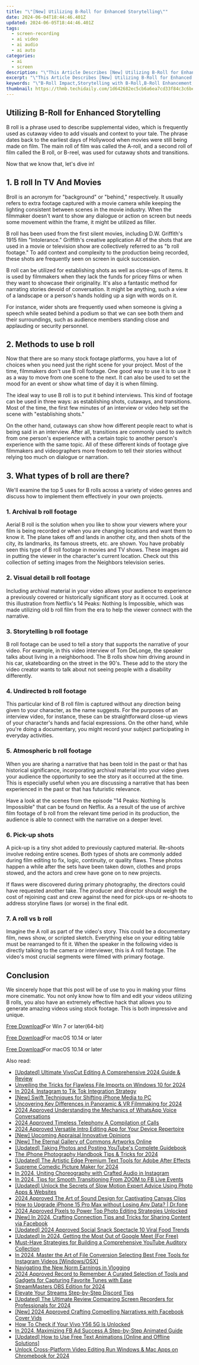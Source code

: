 ```yaml
---
title: "\"[New] Utilizing B-Roll for Enhanced Storytelling\""
date: 2024-06-04T18:44:46.401Z
updated: 2024-06-05T18:44:46.401Z
tags: 
  - screen-recording
  - ai video
  - ai audio
  - ai auto
categories: 
  - ai
  - screen
description: "\"This Article Describes [New] Utilizing B-Roll for Enhanced Storytelling\""
excerpt: "\"This Article Describes [New] Utilizing B-Roll for Enhanced Storytelling\""
keywords: "\"B-Roll Impact,Storytelling with B-Roll,B-Roll Enhancement,Creative Video Story,Visual Narrative Build,Engaging Visuals in Film,Dynamic Scene Capture\""
thumbnail: https://thmb.techidaily.com/1d642682ec5cb6a6ea7cd33f84c3c6bed241d468dfb7fb68a3c7508632db1da6.jpg
---
```


## Utilizing B-Roll for Enhanced Storytelling

B roll is a phrase used to describe supplemental video, which is frequently used as cutaway video to add visuals and context to your tale. The phrase dates back to the earliest days of Hollywood when movies were still being made on film. The main roll of film was called the A-roll, and a second roll of film called the B roll, or B-reel, was used for cutaway shots and transitions.

Now that we know that, let's dive in!

## 1\. B roll In TV And Movies

Broll is an acronym for "background" or "behind," respectively. It usually refers to extra footage captured with a movie camera while keeping the lighting consistent between scenes in the movie industry. When the filmmaker doesn't want to show any dialogue or action on screen but needs some movement within the frame, it might be utilized as filler.

B roll has been used from the first silent movies, including D.W. Griffith's 1915 film "Intolerance." Griffith's creative application All of the shots that are used in a movie or television show are collectively referred to as "b roll footage." To add context and complexity to the production being recorded, these shots are frequently seen on screen in quick succession.

B roll can be utilized for establishing shots as well as close-ups of items. It is used by filmmakers when they lack the funds for pricey films or when they want to showcase their originality. It's also a fantastic method for narrating stories devoid of conversation. It might be anything, such a view of a landscape or a person's hands holding up a sign with words on it.

For instance, wider shots are frequently used when someone is giving a speech while seated behind a podium so that we can see both them and their surroundings, such as audience members standing close and applauding or security personnel.

## 2\. Methods to use b roll

Now that there are so many stock footage platforms, you have a lot of choices when you need just the right scene for your project. Most of the time, filmmakers don't use B roll footage. One good way to use it is to use it as a way to move from one scene to the next. It can also be used to set the mood for an event or show what time of day it is when filming.

The ideal way to use B roll is to put it behind interviews. This kind of footage can be used in three ways: as establishing shots, cutaways, and transitions. Most of the time, the first few minutes of an interview or video help set the scene with "establishing shots."

On the other hand, cutaways can show how different people react to what is being said in an interview. After all, transitions are commonly used to switch from one person's experience with a certain topic to another person's experience with the same topic. All of these different kinds of footage give filmmakers and videographers more freedom to tell their stories without relying too much on dialogue or narration.

## 3\. What types of b roll are there?

We'll examine the top 5 uses for B rolls across a variety of video genres and discuss how to implement them effectively in your own projects.

### 1\. Archival b roll footage

Aerial B roll is the solution when you like to show your viewers where your film is being recorded or when you are changing locations and want them to know it. The plane takes off and lands in another city, and then shots of the city, its landmarks, its famous streets, etc. are shown. You have probably seen this type of B roll footage in movies and TV shows. These images aid in putting the viewer in the character's current location. Check out this collection of setting images from the Neighbors television series.

### 2\. Visual detail b roll footage

Including archival material in your video allows your audience to experience a previously covered or historically significant story as it occurred. Look at this illustration from Netflix's 14 Peaks: Nothing Is Impossible, which was made utilizing old b roll film from the era to help the viewer connect with the narrative.

### 3\. Storytelling b roll footage

B roll footage can be used to tell a story that supports the narrative of your video. For example, in this video interview of Tom DeLonge, the speaker talks about living in a neighborhood. The B rolls show him driving around in his car, skateboarding on the street in the 90's. These add to the story the video creator wants to talk about not seeing people with a disability differently.

### 4\. Undirected b roll footage

This particular kind of B roll film is captured without any direction being given to your character, as the name suggests. For the purposes of an interview video, for instance, these can be straightforward close-up views of your character's hands and facial expressions. On the other hand, while you're doing a documentary, you might record your subject participating in everyday activities.

### 5\. Atmospheric b roll footage

When you are sharing a narrative that has been told in the past or that has historical significance, incorporating archival material into your video gives your audience the opportunity to see the story as it occurred at the time. This is especially useful when you are discussing a narrative that has been experienced in the past or that has futuristic relevance.

Have a look at the scenes from the episode "14 Peaks: Nothing Is Impossible" that can be found on Netflix. As a result of the use of archive film footage of b roll from the relevant time period in its production, the audience is able to connect with the narrative on a deeper level.

### 6\. Pick-up shots

A pick-up is a tiny shot added to previously captured material. Re-shoots involve redoing entire scenes. Both types of shots are commonly added during film editing to fix, logic, continuity, or quality flaws. These photos happen a while after the sets have been taken down, clothes and props stowed, and the actors and crew have gone on to new projects.

If flaws were discovered during primary photography, the directors could have requested another take. The producer and director should weigh the cost of rejoining cast and crew against the need for pick-ups or re-shoots to address storyline flaws (or worse) in the final edit.

### 7\. A roll vs b roll

Imagine the A roll as part of the video's story. This could be a documentary film, news show, or scripted sketch. Everything else on your editing table must be rearranged to fit it. When the speaker in the following video is directly talking to the camera or interviewer, this is A roll footage. The video's most crucial segments were filmed with primary footage.

## Conclusion

We sincerely hope that this post will be of use to you in making your films more cinematic. You not only know how to film and edit your videos utilizing B rolls, you also have an extremely effective hack that allows you to generate amazing videos using stock footage. This is both impressive and unique.

[Free Download](https://tools.techidaily.com/wondershare/filmora/download/)For Win 7 or later(64-bit)

[Free Download](https://tools.techidaily.com/wondershare/filmora/download/)For macOS 10.14 or later

[Free Download](https://tools.techidaily.com/wondershare/filmora/download/)For macOS 10.14 or later

<ins class="adsbygoogle"
     style="display:block"
     data-ad-format="autorelaxed"
     data-ad-client="ca-pub-7571918770474297"
     data-ad-slot="1223367746"></ins>

<ins class="adsbygoogle"
     style="display:block"
     data-ad-format="autorelaxed"
     data-ad-client="ca-pub-7571918770474297"
     data-ad-slot="1223367746"></ins>



<ins class="adsbygoogle"
     style="display:block"
     data-ad-client="ca-pub-7571918770474297"
     data-ad-slot="8358498916"
     data-ad-format="auto"
     data-full-width-responsive="true"></ins>


<span class="atpl-alsoreadstyle">Also read:</span>
<div><ul>
<li><a href="https://some-guidance.techidaily.com/updated-ultimate-vivocut-editing-a-comprehensive-2024-guide-and-review/"><u>[Updated] Ultimate VivoCut Editing  A Comprehensive 2024 Guide & Review</u></a></li>
<li><a href="https://some-guidance.techidaily.com/unveiling-the-tricks-for-flawless-file-imports-on-windows-10-for-2024/"><u>Unveiling the Tricks for Flawless File Imports on Windows 10 for 2024</u></a></li>
<li><a href="https://some-guidance.techidaily.com/in-2024-instagram-to-tik-tok-integration-strategy/"><u>In 2024, Instagram to Tik Tok Integration Strategy</u></a></li>
<li><a href="https://some-guidance.techidaily.com/new-swift-techniques-for-shifting-iphone-media-to-pc/"><u>[New] Swift Techniques for Shifting iPhone Media to PC</u></a></li>
<li><a href="https://some-guidance.techidaily.com/uncovering-key-differences-in-panoramic-and-vr-filmmaking-for-2024/"><u>Uncovering Key Differences in Panoramic & VR Filmmaking for 2024</u></a></li>
<li><a href="https://some-guidance.techidaily.com/2024-approved-understanding-the-mechanics-of-whatsapp-voice-conversations/"><u>2024 Approved  Understanding the Mechanics of WhatsApp Voice Conversations</u></a></li>
<li><a href="https://some-guidance.techidaily.com/2024-approved-timeless-telephony-a-compilation-of-calls/"><u>2024 Approved  Timeless Telephony  A Compilation of Calls</u></a></li>
<li><a href="https://some-guidance.techidaily.com/2024-approved-versatile-intro-editing-app-for-your-device-repertoire/"><u>2024 Approved  Versatile Intro Editing App for Your Device Repertoire</u></a></li>
<li><a href="https://some-guidance.techidaily.com/new-upcoming-appraisal-innovative-opinions/"><u>[New] Upcoming Appraisal  Innovative Opinions</u></a></li>
<li><a href="https://some-guidance.techidaily.com/new-the-eternal-gallery-of-commons-artworks-online/"><u>[New] The Eternal Gallery of Commons Artworks Online</u></a></li>
<li><a href="https://some-guidance.techidaily.com/updated-taking-photos-and-posting-youtubes-complete-guidebook/"><u>[Updated] Taking Photos and Posting  YouTube's Complete Guidebook</u></a></li>
<li><a href="https://some-guidance.techidaily.com/the-iphone-photography-handbook-tips-and-tricks-for-2024/"><u>The iPhone Photography Handbook  Tips & Tricks for 2024</u></a></li>
<li><a href="https://some-guidance.techidaily.com/updated-the-artistic-edge-premium-text-tools-for-adobe-after-effects/"><u>[Updated] The Artistic Edge  Premium Text Tools for Adobe After Effects</u></a></li>
<li><a href="https://some-guidance.techidaily.com/supreme-comedic-picture-maker-for-2024/"><u>Supreme Comedic Picture Maker for 2024</u></a></li>
<li><a href="https://some-guidance.techidaily.com/in-2024-uniting-choreography-with-crafted-audio-in-instagram/"><u>In 2024, Uniting Choreography with Crafted Audio in Instagram</u></a></li>
<li><a href="https://some-guidance.techidaily.com/in-2024-tips-for-smooth-transitioning-from-zoom-to-fb-live-events/"><u>In 2024, Tips for Smooth Transitioning From ZOOM to FB Live Events</u></a></li>
<li><a href="https://some-guidance.techidaily.com/updated-unlock-the-secrets-of-slow-motion-expert-advice-using-photo-apps-and-websites/"><u>[Updated] Unlock the Secrets of Slow Motion  Expert Advice Using Photo Apps & Websites</u></a></li>
<li><a href="https://some-guidance.techidaily.com/2024-approved-the-art-of-sound-design-for-captivating-canvas-clips/"><u>2024 Approved  The Art of Sound Design for Captivating Canvas Clips</u></a></li>
<li><a href="https://review-topics.techidaily.com/how-to-upgrade-iphone-15-pro-max-without-losing-any-data-drfone-by-drfone-ios-system-repair-ios-system-repair/"><u>How to Upgrade iPhone 15 Pro Max without Losing Any Data? | Dr.fone</u></a></li>
<li><a href="https://extra-guidance.techidaily.com/2024-approved-pixels-to-power-top-photo-editing-strategies-unlocked/"><u>2024 Approved  Pixels to Power  Top Photo Editing Strategies Unlocked</u></a></li>
<li><a href="https://facebook-video-recording.techidaily.com/new-in-2024-crafting-connection-tips-and-tricks-for-sharing-content-via-facebook/"><u>[New] In 2024, Crafting Connection  Tips and Tricks for Sharing Content via Facebook</u></a></li>
<li><a href="https://tiktok-videos.techidaily.com/updated-2024-approved-social-snack-spectacle-10-viral-food-trends/"><u>[Updated] 2024 Approved  Social Snack Spectacle  10 Viral Food Trends</u></a></li>
<li><a href="https://digital-screen-recording.techidaily.com/updated-in-2024-getting-the-most-out-of-google-meet-for-free/"><u>[Updated] In 2024, Getting the Most Out of Google Meet (For Free)</u></a></li>
<li><a href="https://audio-shaping.techidaily.com/must-have-strategies-for-building-a-comprehensive-youtube-auditory-collection/"><u>Must-Have Strategies for Building a Comprehensive YouTube Auditory Collection</u></a></li>
<li><a href="https://instagram-clips.techidaily.com/in-2024-master-the-art-of-file-conversion-selecting-best-free-tools-for-instagram-videos-windowsosx/"><u>In 2024, Master the Art of File Conversion  Selecting Best Free Tools for Instagram Videos [Windows/OSX]</u></a></li>
<li><a href="https://youtube-clips.techidaily.com/navigating-the-new-norm-earnings-in-vlogging/"><u>Navigating the New Norm  Earnings in Vlogging</u></a></li>
<li><a href="https://audio-shaping.techidaily.com/2024-approved-record-to-remember-a-curated-selection-of-tools-and-gadgets-for-capturing-favorite-tunes-with-ease/"><u>2024 Approved Record to Remember A Curated Selection of Tools and Gadgets for Capturing Favorite Tunes with Ease</u></a></li>
<li><a href="https://remote-screen-capture.techidaily.com/streammasters-obs-edition-for-2024/"><u>StreamMasters  OBS Edition for 2024</u></a></li>
<li><a href="https://tiktok-videos.techidaily.com/elevate-your-streams-step-by-step-discord-tips/"><u>Elevate Your Streams  Step-by-Step Discord Tips</u></a></li>
<li><a href="https://video-screen-grab.techidaily.com/updated-the-ultimate-review-comparing-screen-recorders-for-professionals-for-2024/"><u>[Updated] The Ultimate Review  Comparing Screen Recorders for Professionals for 2024</u></a></li>
<li><a href="https://facebook-video-content.techidaily.com/new-2024-approved-crafting-compelling-narratives-with-facebook-cover-vids/"><u>[New] 2024 Approved  Crafting Compelling Narratives with Facebook Cover Vids</u></a></li>
<li><a href="https://sim-unlock.techidaily.com/how-to-check-if-your-vivo-y56-5g-is-unlocked-by-drfone-android/"><u>How To Check if Your Vivo Y56 5G Is Unlocked</u></a></li>
<li><a href="https://facebook-video-content.techidaily.com/in-2024-maximizing-fb-ad-success-a-step-by-step-animated-guide/"><u>In 2024, Maximizing FB Ad Success  A Step-by-Step Animated Guide</u></a></li>
<li><a href="https://some-techniques.techidaily.com/updated-how-to-use-free-text-animations-online-and-offline-solutions/"><u>[Updated] How to Use Free Text Animations [Online and Offline Solutions]</u></a></li>
<li><a href="https://smart-video-editing.techidaily.com/unlock-cross-platform-video-editing-run-windows-and-mac-apps-on-chromebook-for-2024/"><u>Unlock Cross-Platform Video Editing Run Windows & Mac Apps on Chromebook for 2024</u></a></li>
</ul></div>
